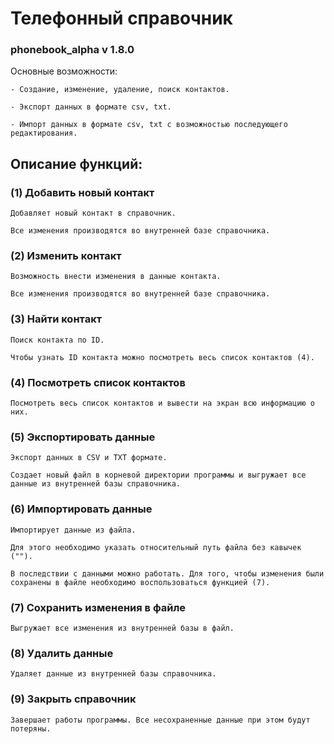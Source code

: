 # Телефонный справочник 

### phonebook_alpha v 1.8.0

Основные возможности:

    - Создание, изменение, удаление, поиск контактов.

    - Экспорт данных в формате csv, txt.

    - Импорт данных в формате csv, txt с возможностью последующего редактирования. 

## Описание функций:

### (1) Добавить новый контакт

    Добавляет новый контакт в справочник.

    Все изменения производятся во внутренней базе справочника.

### (2) Изменить контакт

    Возможность внести изменения в данные контакта.

    Все изменения производятся во внутренней базе справочника.

### (3) Найти контакт

    Поиск контакта по ID. 

    Чтобы узнать ID контакта можно посмотреть весь список контактов (4).

### (4) Посмотреть список контактов

    Посмотреть весь список контактов и вывести на экран всю информацию о них.

### (5) Экспортировать данные

    Экспорт данных в CSV и TXT формате. 

    Создает новый файл в корневой директории программы и выгружает все данные из внутренней базы справочника. 

### (6) Импортировать данные

    Импортирует данные из файла. 

    Для этого необходимо указать относительный путь файла без кавычек ("").

    В последствии с данными можно работать. Для того, чтобы изменения были сохранены в файле необходимо воспользоваться функцией (7).

### (7) Сохранить изменения в файле

    Выгружает все изменения из внутренней базы в файл. 

### (8) Удалить данные

    Удаляет данные из внутренней базы справочника. 

### (9) Закрыть справочник

    Завершает работы программы. Все несохраненные данные при этом будут потеряны. 